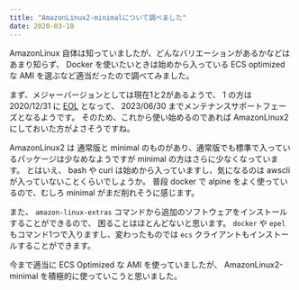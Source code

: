 ```yaml
---
title: "AmazonLinux2-minimalについて調べました"
date: 2020-03-10
---
```


AmazonLinux 自体は知っていましたが、どんなバリエーションがあるかなどはあまり知らず、
Docker を使いたいときは始めから入っている ECS optimized な AMI を選ぶなど適当だったので調べてみました。

まず、メジャーバージョンとしては現在1と2があるようで、
1 の方は 2020/12/31 に [EOL](https://aws.amazon.com/blogs/aws/update-on-amazon-linux-ami-end-of-life/)
となって、 2023/06/30 までメンテナンスサポートフェーズとなるようです。
そのため、これから使い始めるのであれば AmazonLinux2 にしておいた方がよさそうですね。

AmazonLinux2 は 通常版と minimal のものがあり、通常版でも標準で入っているパッケージは少なめなようですが
minimal の方はさらに少なくなっています。
とはいえ、 bash や curl は始めから入っていますし、気になるのは awscli が入っていないことくらいでしょうか。
普段 docker で alpine をよく使っているので、むしろ minimal がまだ削れそうに感じます。

また、 `amazon-linux-extras` コマンドから追加のソフトウェアをインストールすることができるので、
困ることはほとんどないと思います。
`docker` や `epel` もコマンド1つで入りますし、変わったものでは `ecs` クライアントもインストールすることができます。

今まで適当に ECS Optimized な AMI を使っていましたが、 AmazonLinux2-minimal を積極的に使っていこうと思いました。
